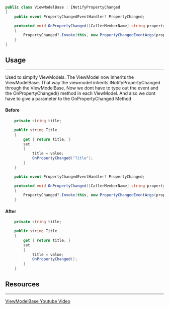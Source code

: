 

```csharp
public class ViewModelBase : INotifyPropertyChanged
{
    public event PropertyChangedEventHandler? PropertyChanged;

    protected void OnPropertyChanged([CallerMemberName] string propertyName = null)
    {
        PropertyChanged?.Invoke(this, new PropertyChangedEventArgs(propertyName));
    }
}
```

## Usage
---
Used to simplfy ViewModels. 
The ViewModel now Inherits the ViewModelBase.
That way the viewmodel inherits INotifyPropertyChanged through the ViewModelBase.
Now we dont have to type out the event and the OnPropertyChanged() method in each ViewModel.
And also we dont have to give a parameter to the OnPropertyChanged Method

#### Before
```csharp
    private string title;

    public string Title
    {
        get { return title; }
        set
        {
            title = value;
            OnPropertyChanged("Title");
        }
    }

	public event PropertyChangedEventHandler? PropertyChanged;

    protected void OnPropertyChanged([CallerMemberName] string propertyName = null)
    {
        PropertyChanged?.Invoke(this, new PropertyChangedEventArgs(propertyName));
    }
```

#### After
```csharp
    private string title;

    public string Title
    {
        get { return title; }
        set
        {
            title = value;
            OnPropertyChanged();
        }
    }
```

## Resources
---
[ViewModelBase Youtube Video](https://www.youtube.com/watch?v=Fs2gwb6Dqjk)